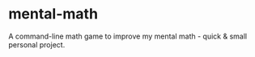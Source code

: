 # mental-math
A command-line math game to improve my mental math - quick &amp; small personal project. 
